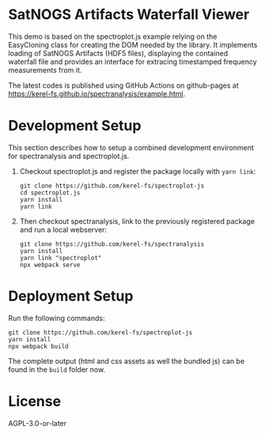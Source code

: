 # SatNOGS Artifacts Waterfall Viewer

This demo is based on the spectroplot.js example relying on the EasyCloning class for creating the DOM needed by the library.
It implements loading of SatNOGS Artifacts (HDF5 files), displaying the contained waterfall file and provides an interface
for extracing timestamped frequency measurements from it.

The latest codes is published using GitHub Actions on github-pages at <https://kerel-fs.github.io/spectranalysis/example.html>.

# Development Setup

This section describes how to setup a combined development environment for spectranalysis and
spectroplot.js.
1. Checkout spectroplot.js and register the package locally with `yarn link`:
   ```
   git clone https://github.com/kerel-fs/spectroplot-js
   cd spectroplot.js
   yarn install
   yarn link
   ```

2. Then checkout spectranalysis, link to the previously registered package and
   run a local webserver:
   ```
   git clone https://github.com/kerel-fs/spectranalysis
   yarn install
   yarn link "spectroplot"
   npx webpack serve
   ```

# Deployment Setup

Run the following commands:
```
git clone https://github.com/kerel-fs/spectroplot-js
yarn install
npx webpack build
```
The complete output (html and css assets as well the bundled js) can be found in the `build` folder now.


# License

AGPL-3.0-or-later
